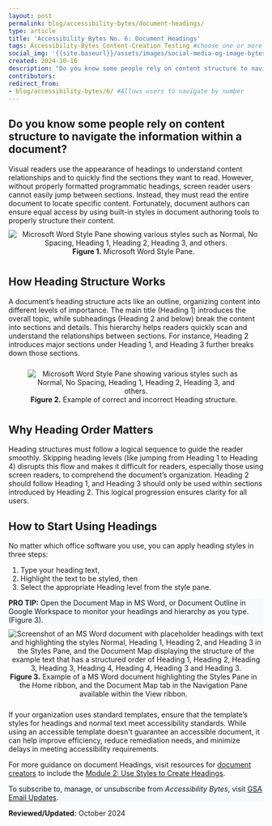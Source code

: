 ```yaml
---
layout: post
permalink: blog/accessibility-bytes/document-headings/
type: article
title: 'Accessibility Bytes No. 6: Document Headings'
tags: Accessibility-Bytes Content-Creation Testing #choose one or more (comma separated): Accessibility-Bytes, Acquisition, Content-Creation, Design-and-Develop, Events, Policy-and-Management, Testing 
social_img: '{{site.baseurl}}/assets/images/social-media-og-image-bytes.jpg'
created: 2024-10-16
description: "Do you know some people rely on content structure to navigate the information within a document?"
contributors: 
redirect_from:
- blog/accessibility-bytes/6/ #Allows users to navigate by number
---
```

<h2 style="line-height:1.2;">Do you know some people rely on content structure to navigate the information within a document?</h2>
Visual readers use the appearance of headings to understand content relationships and to quickly find the sections they want to read. However, without properly formatted programmatic headings, screen reader users cannot easily jump between sections. Instead, they must read the entire document to locate specific content. Fortunately, document authors can ensure equal access by using built-in styles in document authoring tools to properly structure their content.

<div class="tablet:grid-col" style="margin: auto; max-width: 100%; text-align: center; padding: 10px 0px">
    <div class="margin-top-1"><img src="{{site.baseurl}}/assets/images/byte-006-figure-1.jpg" alt="Microsoft Word Style Pane showing various styles such as Normal, No Spacing, Heading 1, Heading 2, Heading 3, and others." aria-describedby="figure-1" class="border-2px border-base-light shadow-2 padding-1">
    </div>
    <div class="font-mono-3xs margin-x-auto auto" style="max-width: 98%; text-align: center;"><span id="figure-1"><strong>Figure 1.</strong> Microsoft Word Style Pane.</span>
    </div>
</div>

## How Heading Structure Works
A document’s heading structure acts like an outline, organizing content into different levels of importance. The main title (Heading 1) introduces the overall topic, while subheadings (Heading 2 and below) break the content into sections and details. This hierarchy helps readers quickly scan and understand the relationships between sections. For instance, Heading 2 introduces major sections under Heading 1, and Heading 3 further breaks down those sections.

<div class="tablet:grid-col" style="margin: auto; max-width: 85%; text-align: center; padding: 10px 0px">
    <div class="margin-top-1"><img src="{{site.baseurl}}/assets/images/byte-006-figure-2.jpg" alt="Microsoft Word Style Pane showing various styles such as Normal, No Spacing, Heading 1, Heading 2, Heading 3, and others." aria-describedby="figure-2" class="border-2px border-base-light shadow-2 padding-1">
    </div>
    <div class="font-mono-3xs margin-x-auto auto" style="max-width: 98%; text-align: center;"><span id="figure-2"><strong>Figure 2.</strong> Example of correct and incorrect Heading structure.</span>
    </div>
</div>

## Why Heading Order Matters
Heading structures must follow a logical sequence to guide the reader smoothly. Skipping heading levels (like jumping from Heading 1 to Heading 4) disrupts this flow and makes it difficult for readers, especially those using screen readers, to comprehend the document’s organization. Heading 2 should follow Heading 1, and Heading 3 should only be used within sections introduced by Heading 2. This logical progression ensures clarity for all users.

## How to Start Using Headings
No matter which office software you use, you can apply heading styles in three steps:

1. Type your heading text,
2. Highlight the text to be styled, then
3. Select the appropriate Heading level from the style pane. 

<div class="border-base radius-lg border-1px padding-1" style="width: 100%; background-color: #f5f9fc;">
<strong>PRO TIP:</strong> Open the Document Map in MS Word, or Document Outline in Google Workspace to monitor your headings and hierarchy as you type. (Figure 3).
</div>

<div class="tablet:grid-col" style="margin: auto; max-width: 100%; text-align: center; padding: 10px 0px">
    <div class="margin-top-1"><img src="{{site.baseurl}}/assets/images/byte-006-figure-3.jpg" alt="Screenshot of an MS Word document with placeholder headings with text and highlighting the styles Normal, Heading 1, Heading 2, and Heading 3 in the Styles Pane, and the Document Map displaying the structure of the example text that has a structured order of Heading 1, Heading 2, Heading 3, Heading 3, Heading 4, Heading 4, Heading 3 and Heading 3." aria-describedby="figure-3" class="border-2px border-base-light shadow-2 padding-1">
    </div>
    <div class="font-mono-3xs margin-x-auto auto" style="max-width: 98%; text-align: center;"><span id="figure-3"><strong>Figure 3.</strong> Example of a MS Word document highlighting the Styles Pane in the Home ribbon, and the Document Map tab in the Navigation Pane available within the View ribbon.</span>
    </div>
</div>

If your organization uses standard templates, ensure that the template’s styles for headings and normal text meet accessibility standards. While using an accessible template doesn't guarantee an accessible document, it can help improve efficiency, reduce remediation needs, and minimize delays in meeting accessibility requirements.

For more guidance on document Headings, visit resources for [document creators]({{site.baseurl}}/create/documents/) to include the [Module 2: Use Styles to Create Headings]({{site.baseurl}}/training/documents/aed-cop-docx02/).

<div class="border-base radius-lg border-1px padding-1" style="width: 100%; background-color: #f5f9fc;">
To subscribe to, manage, or unsubscribe from <em>Accessibility Bytes</em>, visit <a href="https://public.govdelivery.com/accounts/USGSA/subscriber/new?topic_id=USGSA_1324" target="_blank" class="usa-link--external">GSA Email Updates</a>.
</div>

**Reviewed/Updated:** October 2024
